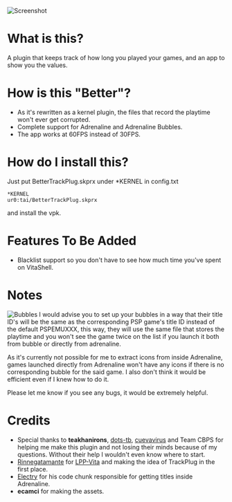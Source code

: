 ![Screenshot](https://i.imgur.com/O1G0EUq.png)
# What is this?
A plugin that keeps track of how long you played your games, and an app to show you the values.

# How is this "Better"?
- As it's rewritten as a kernel plugin, the files that record the playtime won't ever get corrupted.
- Complete support for Adrenaline and Adrenaline Bubbles.
- The app works at 60FPS instead of 30FPS.

# How do I install this?
Just put BetterTrackPlug.skprx under *KERNEL in config.txt
```
*KERNEL
ur0:tai/BetterTrackPlug.skprx
```
and install the vpk.

# Features To Be Added
- Blacklist support so you don't have to see how much time you've spent on VitaShell.

# Notes
![Bubbles](https://i.imgur.com/qZwPMXU.png)
I would advise you to set up your bubbles in a way that their title ID's will be the same as the corresponding PSP game's title ID instead of the default PSPEMUXXX, this way, they will use the same file that stores the playtime and you won't see the game twice on the list if you launch it both from bubble or directly from adrenaline.

As it's currently not possible for me to extract icons from inside Adrenaline, games launched directly from Adrenaline won't have any icons if there is no corresponding bubble for the said game. I also don't think it would be efficient even if I knew how to do it.

Please let me know if you see any bugs, it would be extremely helpful.
# Credits
- Special thanks to **teakhanirons**, [dots-tb](https://github.com/dots-tb), [cuevavirus](https://github.com/cuevavirus/) and Team CBPS for helping me make this plugin and not losing their minds because of my questions. Without their help I wouldn't even know where to start.
- [Rinnegatamante](https://github.com/Rinnegatamante) for [LPP-Vita](https://github.com/Rinnegatamante/lpp-vita) and making the idea of TrackPlug in the first place.
- [Electry](https://github.com/Electry/) for his code chunk responsible for getting titles inside Adrenaline.
- **ecamci** for making the assets.